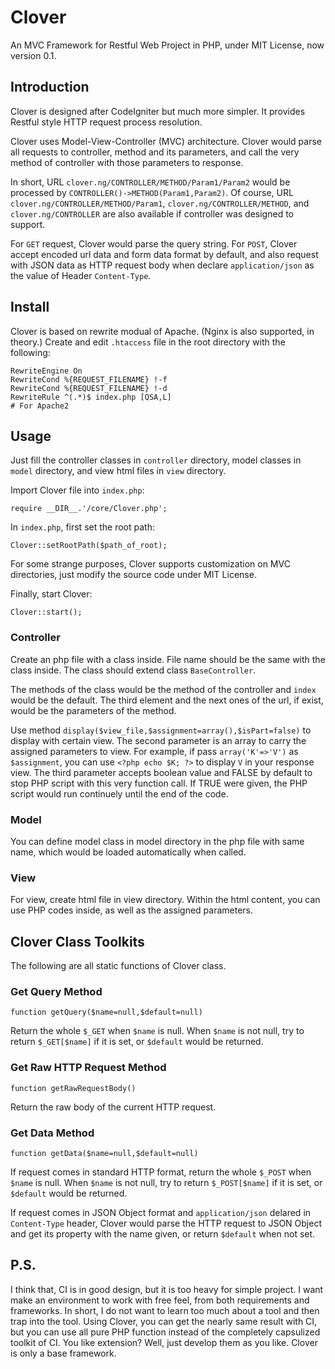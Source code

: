 # Clover

An MVC Framework for Restful Web Project in PHP, under MIT License, now version 0.1.

## Introduction

Clover is designed after CodeIgniter but much more simpler. It provides Restful style HTTP request process resolution.

Clover uses Model-View-Controller (MVC) architecture. Clover would parse all requests to controller, method and its parameters, and call the very method of controller with those parameters to response.

In short, URL `clover.ng/CONTROLLER/METHOD/Param1/Param2` would be processed by `CONTROLLER()->METHOD(Param1,Param2)`. Of course, URL `clover.ng/CONTROLLER/METHOD/Param1`, `clover.ng/CONTROLLER/METHOD`, and `clover.ng/CONTROLLER` are also available if controller was designed to support.

For `GET` request, Clover would parse the query string. For `POST`, Clover accept encoded url data and form data format by default, and also request with JSON data as HTTP request body when declare `application/json` as the value of Header `Content-Type`.

## Install

Clover is based on rewrite modual of Apache. (Nginx is also supported, in theory.) Create and edit `.htaccess` file in the root directory with the following:

	RewriteEngine On
	RewriteCond %{REQUEST_FILENAME} !-f
	RewriteCond %{REQUEST_FILENAME} !-d
	RewriteRule ^(.*)$ index.php [QSA,L]
	# For Apache2

## Usage

Just fill the controller classes in `controller` directory, model classes in `model` directory, and view html files in `view` directory.

Import Clover file into `index.php`:

	require __DIR__.'/core/Clover.php';

In `index.php`, first set the root path:

	Clover::setRootPath($path_of_root);

For some strange purposes, Clover supports customization on MVC directories, just modify the source code under MIT License.

Finally, start Clover:
	
	Clover::start();



### Controller

Create an php file with a class inside. File name should be the same with the class inside. The class should extend class `BaseController`.

The methods of the class would be the method of the controller and `index` would be the default. The third element and the next ones of the url, if exist, would be the parameters of the method.

Use method `display($view_file,$assignment=array(),$isPart=false)` to display with certain view. The second parameter is an array to carry the assigned parameters to view. For example, if pass `array('K'=>'V')` as `$assignment`, you can use `<?php echo $K; ?>` to display `V` in your response view. The third parameter accepts boolean value and FALSE by default to stop PHP script with this very function call. If TRUE were given, the PHP script would run continuely until the end of the code.


### Model

You can define model class in model directory in the php file with same name, which would be loaded automatically when called.

### View

For view, create html file in view directory. Within the html content, you can use PHP codes inside, as well as the assigned parameters.

## Clover Class Toolkits

The following are all static functions of Clover class.

### Get Query Method

	function getQuery($name=null,$default=null)

Return the whole `$_GET` when `$name` is null. When `$name` is not null, try to return `$_GET[$name]` if it is set, or `$default` would be returned.

### Get Raw HTTP Request Method

	function getRawRequestBody()

Return the raw body of the current HTTP request.

### Get Data Method

	function getData($name=null,$default=null)

If request comes in standard HTTP format, return the whole `$_POST` when `$name` is null. When `$name` is not null, try to return `$_POST[$name]` if it is set, or `$default` would be returned.

If request comes in JSON Object format and `application/json` delared in `Content-Type` header, Clover would parse the HTTP request to JSON Object and get its property with the name given, or return `$default` when not set.

## P.S.

I think that, CI is in good design, but it is too heavy for simple project. I want make an environment to work with free feel, from both requirements and frameworks. In short, I do not want to learn too much about a tool and then trap into the tool. Using Clover, you can get the nearly same result with CI, but you can use all pure PHP function instead of the completely capsulized toolkit of CI. You like extension? Well, just develop them as you like. Clover is only a base framework.

